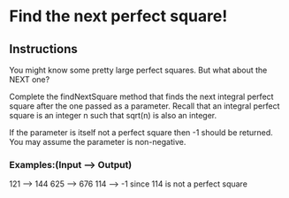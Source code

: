 # Find the next perfect square!

## Instructions 
You might know some pretty large perfect squares. But what about the NEXT one?

Complete the findNextSquare method that finds the next integral perfect square after the one passed as a parameter. Recall that an integral perfect square is an integer n such that sqrt(n) is also an integer.

If the parameter is itself not a perfect square then -1 should be returned. You may assume the parameter is non-negative.

### Examples:(Input --> Output)
121 --> 144
625 --> 676
114 --> -1 since 114 is not a perfect square
